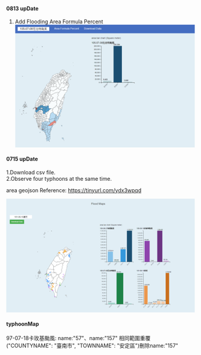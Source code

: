 #### 0813 upDate
1. Add Flooding Area Formula Percent
![image](https://raw.githubusercontent.com/Penny8336/typhoonMap/master/0813.PNG)

#### 0715 upDate  
1.Download csv file.  
2.Observe four typhoons at the same time.  

area geojson Reference: https://tinyurl.com/ydx3wpqd

![image](https://raw.githubusercontent.com/Penny8336/typhoonMap/Penny8336-0715upDate/%E6%93%B7%E5%8F%96.PNG)
#### typhoonMap
97-07-18卡玫基颱風: name:"57"、name:"157" 相同範圍重覆("COUNTYNAME": "臺南市", "TOWNNAME": "安定區")刪除name:"157"

